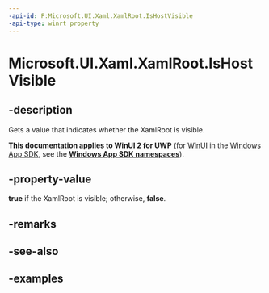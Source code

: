 ```yaml
---
-api-id: P:Microsoft.UI.Xaml.XamlRoot.IsHostVisible
-api-type: winrt property
---
```


<!-- Property syntax.
public bool IsHostVisible { get; }
-->

# Microsoft.UI.Xaml.XamlRoot.IsHostVisible

## -description

Gets a value that indicates whether the XamlRoot is visible.

**This documentation applies to WinUI 2 for UWP** (for [WinUI](/windows/apps/winui/winui3/) in the [Windows App SDK](/windows/apps/windows-app-sdk/), see the **[Windows App SDK namespaces](/windows/windows-app-sdk/api/winrt/)**).

## -property-value

**true** if the XamlRoot is visible; otherwise, **false**.

## -remarks

## -see-also

## -examples

